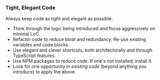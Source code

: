 ### Tight, Elegant Code
Always keep code as tight and elegant as possible.

* Think through the logic being introduced and focus aggressively on minimal LoC. 
* Refactor code to reduce bloat and redundancy. Re-use existing variables and code blocks.
* Use elegant and clever shortcuts, both architecturally and through TypeScript features. 
* Use NPM packages to reduce code. If one's not installed, install it.
* Look for one opportunity in *existing code* (beyond anything you introduce) to apply the above. 